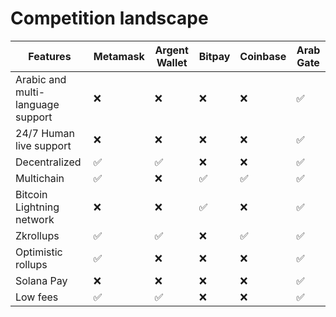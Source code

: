 # Competition landscape



| Features                          | Metamask | Argent Wallet | Bitpay | Coinbase | Arab Gate |
| --------------------------------- | -------- | ------------- | ------ | -------- | --------- |
| Arabic and multi-language support | ❌        | ❌             | ❌      | ❌        | ✅         |
| 24/7 Human live support           | ❌        | ❌             | ❌      | ❌        | ✅         |
| Decentralized                     | ✅        | ✅             | ❌      | ❌        | ✅         |
| Multichain                        | ✅        | ❌             | ✅      | ✅        | ✅         |
| Bitcoin Lightning network         | ❌        | ❌             | ✅      | ❌        | ✅         |
| Zkrollups                         | ✅        | ✅             | ❌      | ✅        | ✅         |
| Optimistic rollups                | ✅        | ❌             | ❌      | ❌        | ✅         |
| Solana Pay                        | ❌        | ❌             | ❌      | ❌        | ✅         |
| Low fees                          | ✅        | ✅             | ❌      | ❌        | ✅         |
